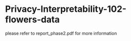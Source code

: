 # Privacy-Interpretability-102-flowers-data

please refer to report_phase2.pdf for more information


